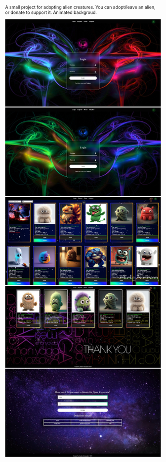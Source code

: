 A small project for adopting alien creatures.
You can adopt/leave an alien, or donate to support it.
Animated backgroud.

![loginPhoto](./assets/pics/login.jpg)
![loginPhotoTwo](./assets/pics/login3.jpg)
![homePhoto](./assets/pics/home.jpg)
![adoptPhoto](./assets/pics/adopted.jpg)
![donatePhoto](./assets/pics/donate.jpg)
